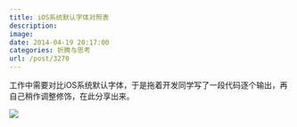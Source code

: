 ```yaml
---
title: iOS系统默认字体对照表
description: 
image: 
date: 2014-04-19 20:17:00
categories: 折腾与思考
url: /post/3270
---
```


工作中需要对比iOS系统默认字体，于是拖着开发同学写了一段代码逐个输出，再自己稍作调整修饰，在此分享出来。

![](https://storage.fleek-internal.com/0a3a8890-e65e-47ce-93d7-0442b9209d38-bucket/blog/posts/2014-04/04-19/1.png)